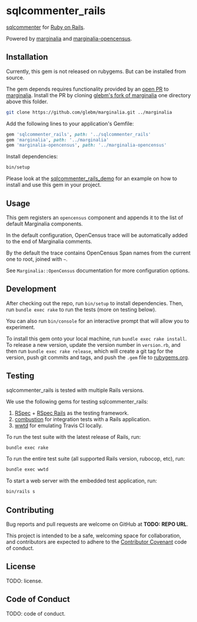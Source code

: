 # sqlcommenter_rails

[sqlcommenter] for [Ruby on Rails].

Powered by [marginalia] and [marginalia-opencensus].

[sqlcommenter]: #todo
[Ruby on Rails]: https://rubyonrails.org/
[marginalia]: https://github.com/basecamp/marginalia/
[marginalia-opencensus]: https://github.com/google/sqlcommenter/ruby/sqlcommenter-ruby/marginalia-opencensus

## Installation

Currently, this gem is not released on rubygems.
But can be installed from source.

The gem depends requires functionality provided by an [open PR](https://github.com/basecamp/marginalia/pull/89) to [marginalia](https://github.com/basecamp/marginalia). Install the PR by cloning [glebm's fork of marginalia](https://github.com/glebm/marginalia) one directory above this folder.

```bash
git clone https://github.com/glebm/marginalia.git ../marginalia
```

Add the following lines to your application's Gemfile:

```ruby
gem 'sqlcommenter_rails', path: '../sqlcommenter_rails'
gem 'marginalia', path: '../marginalia'
gem 'marginalia-opencensus', path: '../marginalia-opencensus'
```

Install dependencies:

```bash
bin/setup
```

Please look at the [sqlcommenter_rails_demo](https://github.com/google/sqlcommenter/tree/master/ruby/sqlcommenter-ruby/sqlcommenter_rails_demo#sqlcommenter_rails-demo) for an example on how to install and use this gem in your project.


## Usage

This gem registers an `opencensus` component and appends it to the list of default Marginalia components.

In the default configuration, OpenCensus trace will be automatically added to the end of Marginalia comments.

By the default the trace contains OpenCensus Span names from the current one to root, joined with `~`.

See `Marginalia::OpenCensus` documentation for more configuration options.

## Development

After checking out the repo, run `bin/setup` to install dependencies.
Then, run `bundle exec rake` to run the tests (more on testing below).

You can also run `bin/console` for an interactive prompt that will allow you to experiment.

To install this gem onto your local machine, run `bundle exec rake install`.
To release a new version, update the version number in `version.rb`, and then run `bundle exec rake release`,
which will create a git tag for the version, push git commits and tags,
and push the `.gem` file to [rubygems.org](https://rubygems.org).

## Testing

sqlcommenter_rails is tested with multiple Rails versions.

We use the following gems for testing sqlcommenter_rails:

1. [RSpec](https://github.com/rspec/rspec) + [RSpec Rails](https://github.com/rspec/rspec-rails) as the testing framework.
2. [combustion](https://github.com/pat/combustion) for integration tests with a Rails application.
3. [wwtd](https://github.com/grosser/wwtd) for emulating Travis CI locally.

To run the test suite with the latest release of Rails, run:

```bash
bundle exec rake
```

To run the entire test suite (all supported Rails version, rubocop, etc), run:

```bash
bundle exec wwtd
```

To start a web server with the embedded test application, run:

```bash
bin/rails s
```

## Contributing

Bug reports and pull requests are welcome on GitHub at **TODO: REPO URL**.

This project is intended to be a safe, welcoming space for collaboration, and contributors are expected to adhere to the
[Contributor Covenant](http://contributor-covenant.org) code of conduct.

## License

TODO: license.

## Code of Conduct

TODO: code of conduct.
